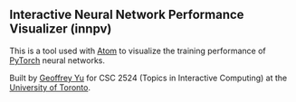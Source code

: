 Interactive Neural Network Performance Visualizer (innpv)
---------------------------------------------------------

This is a tool used with [Atom](https://atom.io) to visualize the training
performance of [PyTorch](https://pytorch.org) neural networks.

Built by [Geoffrey Yu](https://www.geoffreyyu.com) for CSC 2524 (Topics in
Interactive Computing) at the [University of Toronto](http://web.cs.toronto.edu).
